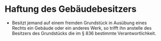 # Haftung des Gebäudebesitzers

- Besitzt jemand auf einem fremden Grundstück in Ausübung eines Rechts ein Gebäude oder ein anderes Werk, so trifft ihn anstelle des Besitzers des Grundstücks die im § 836 bestimmte Verantwortlichkeit.

